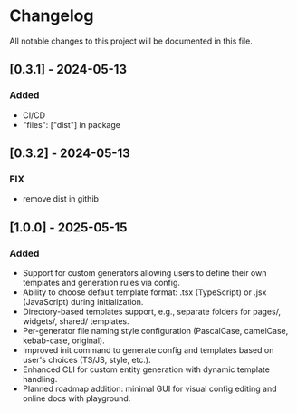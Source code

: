 # Changelog

All notable changes to this project will be documented in this file.

## [0.3.1] - 2024-05-13

### Added

- CI/CD
- "files": ["dist"] in package

## [0.3.2] - 2024-05-13

### FIX

- remove dist in githib

## [1.0.0] - 2025-05-15

### Added

- Support for custom generators allowing users to define their own templates and generation rules via config.
- Ability to choose default template format: .tsx (TypeScript) or .jsx (JavaScript) during initialization.
- Directory-based templates support, e.g., separate folders for pages/, widgets/, shared/ templates.
- Per-generator file naming style configuration (PascalCase, camelCase, kebab-case, original).
- Improved init command to generate config and templates based on user's choices (TS/JS, style, etc.).
- Enhanced CLI for custom entity generation with dynamic template handling.
- Planned roadmap addition: minimal GUI for visual config editing and online docs with playground.
